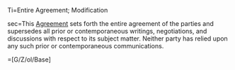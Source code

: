 Ti=Entire Agreement; Modification

sec=This <a href='#Def.Agreement.sec' class='definedterm'>Agreement</a> sets forth the entire agreement of the parties and supersedes all prior or contemporaneous writings, negotiations, and discussions with respect to its subject matter. Neither party has relied upon any such prior or contemporaneous communications.

=[G/Z/ol/Base]
